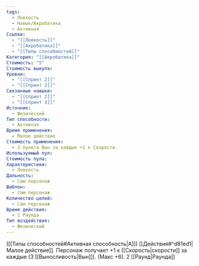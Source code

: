```yaml
---
tags:
  - Ловкость
  - Навык/Акробатика
  - Активная
Ссылки:
  - "[[Ловкость]]"
  - "[[Акробатика]]"
  - "[[Типы способностей]]"
Категория: "[[Акробатика]]"
Стоимость: "5"
Стоимость выкупа: 
Уровни:
  - "[[Спринт 2]]"
  - "[[Спринт 3]]"
Связанные навыки:
  - "[[Спринт 2]]"
  - "[[Спринт 3]]"
Источник:
  - Физический
Тип способности:
  - Активная
Время применения:
  - Малое действие
Стоимость применения:
  - 3 пункта Вын за каждые +1 к Скорости.
Используемый пул: 
Стоимость пула: 
Характеристики:
  - Ловкость
Дальность:
  - Сам персонаж
Шаблон:
  - Сам персонаж
Количество целей:
  - Сам персонаж
Время действия:
  - 2 Раунда
Тип воздействия:
  - Физический
---
```

([[Типы способностей#Активная способность|А]]) [[Действия#^d81ed1|Малое действие]]. Персонаж получает +1 к [[Скорость|скорости]] за каждые (3 [[Выносливость|Вын]]). (Макс +6). 2 [[Раунд|Раунда]]